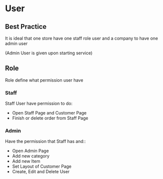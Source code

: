 # User

## Best Practice

It is ideal that one store have one staff role user and a company to have one admin user

(Admin User is given upon starting service)

## Role

Role define what permission user have

### Staff

Staff User have permission to do:

- Open Staff Page and Customer Page
- Finish or delete order from Staff Page

### Admin

Have the permission that Staff has and::

- Open Admin Page
- Add new category
- Add new Item
- Set Layout of Customer Page
- Create, Edit and Delete User